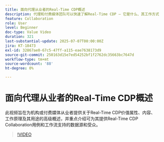 ```yaml
---
title: 面向代理从业者的Real-Time CDP概述
description: 代理和付费媒体团队可以快速了解Real-Time CDP — 它是什么、其工作方式以及数据源和受众如何推动协作工作流。
feature: Collaboration
role: User
level: Beginner
doc-type: Value Video
duration: 321
last-substantial-update: 2025-07-07T00:00:00Z
jira: KT-18473
exl-id: 32867ae0-67c5-47ff-a115-eae7638173d9
source-git-commit: 250163d15e7ed54252bf1f2762dc35663bc7647d
workflow-type: tm+mt
source-wordcount: '88'
ht-degree: 0%

---
```


# 面向代理从业者的Real-Time CDP概述

此视频旨在为机构或付费媒体从业者提供关于Real-Time CDP价值属性、内容、工作原理及其用途的高级概述，并重点介绍可为其提供Real-Time CDP Collaboration用例和工作流支持的数据源和受众。

>[!VIDEO](https://video.tv.adobe.com/v/3464668/?learn=on&enablevpops&captions=chi_hans)
